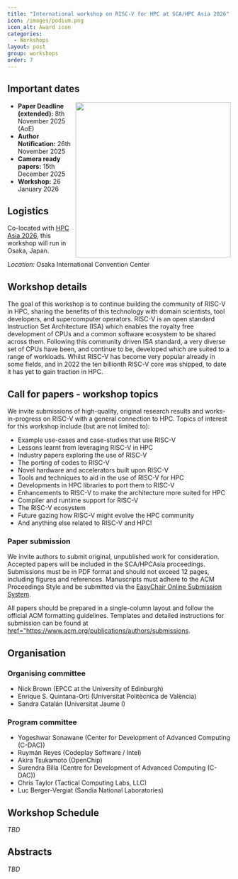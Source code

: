 ```yaml
---
title: "International workshop on RISC-V for HPC at SCA/HPC Asia 2026"
icon: /images/podium.png
icon_alt: Award icon
categories:
  - Workshops
layout: post
group: workshops
order: 7
---
```

## Important dates
<img align="right" src="https://riscv.epcc.ed.ac.uk/images/hpc_asia26_logo-large.png" width=350>

* **Paper Deadline (extended):** 8th November 2025 (AoE)
* **Author Notification:** 26th November 2025
* **Camera ready papers:** 15th December 2025
* **Workshop:** 26 January 2026
  
## Logistics
<!--<img align="right" src="/images/hpc_asia26-logo-small.png" width=150>-->

Co-located with <a href="https://www.sca-hpcasia2026.jp/index.html">HPC Asia 2026</a>, this workshop will run in Osaka, Japan.

*Location:* Osaka International Convention Center

## Workshop details

The goal of this workshop is to continue building the community of RISC-V in HPC, sharing the benefits of this technology with domain scientists, tool developers, and supercomputer operators. RISC-V is an open standard Instruction Set Architecture (ISA) which enables the royalty free development of CPUs and a common software ecosystem to be shared across them. Following this community driven ISA standard, a very diverse set of CPUs have been, and continue to be, developed which are suited to a range of workloads. Whilst RISC-V has become very popular already in some fields, and in 2022 the ten billionth RISC-V core was shipped, to date it has yet to gain traction in HPC.

## Call for papers - workshop topics

We invite submissions of high-quality, original research results and works-in-progress on RISC-V with a general connection to HPC. Topics of interest for this workshop include (but are not limited to):

* Example use-cases and case-studies that use RISC-V
* Lessons learnt from leveraging RISC-V in HPC
* Industry papers exploring the use of RISC-V
* The porting of codes to RISC-V
* Novel hardware and accelerators built upon RISC-V
* Tools and techniques to aid in the use of RISC-V for HPC
* Developments in HPC libraries to port them to RISC-V
* Enhancements to RISC-V to make the architecture more suited for HPC
* Compiler and runtime support for RISC-V
* The RISC-V ecosystem
* Future gazing how RISC-V might evolve the HPC community
* And anything else related to RISC-V and HPC!

### Paper submission
We invite authors to submit original, unpublished work for consideration. Accepted papers will be included in the SCA/HPCAsia proceedings. Submissions must be in PDF format and should not exceed 12 pages, including figures and references. Manuscripts must adhere to the ACM Proceedings Style and be submitted via the <a href="https://easychair.org/conferences/?conf=riscvhpc26">EasyChair Online Submission System</a>.

All papers should be prepared in a single-column layout and follow the official ACM formatting guidelines. Templates and detailed instructions for submission can be found at <a href="https://www.acm.org/publications/authors/submissions">href="https://www.acm.org/publications/authors/submissions</a>.  

## Organisation 

### Organising committee

* Nick Brown (EPCC at the University of Edinburgh)
* Enrique S. Quintana-Ortí (Universitat Politècnica de València)
* Sandra Catalán (Universitat Jaume I)

### Program committee
* Yogeshwar Sonawane (Center for Development of Advanced Computing (C-DAC))
* Ruymán Reyes (Codeplay Software / Intel)
* Akira Tsukamoto (OpenChip)
* Surendra Billa (Centre for Development of Advanced Computing (C-DAC))
* Chris Taylor (Tactical Computing Labs, LLC)
* Luc Berger-Vergiat (Sandia National Laboratories)
  
## Workshop Schedule

*TBD*


## Abstracts

*TBD*
